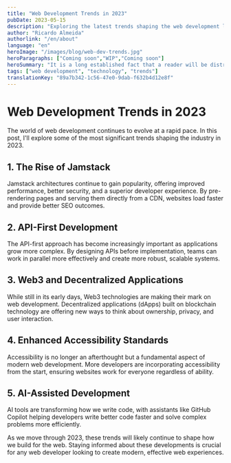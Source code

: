 ```yaml
---
title: "Web Development Trends in 2023"
pubDate: 2023-05-15
description: "Exploring the latest trends shaping the web development landscape in 2023"
author: "Ricardo Almeida"
authorlink: "/en/about"
language: "en"
heroImage: "/images/blog/web-dev-trends.jpg"
heroParagraphs: ["Coming soon","WIP","Coming soon"]
heroSummary: "It is a long established fact that a reader will be distracted by the readable content of a page when looking at its layout. The point of using Lorem Ipsum is that it has a more-or-less normal distribution of letters, as opposed to using 'Content here, content here', making it look like readable English."
tags: ["web development", "technology", "trends"]
translationKey: "89a7b342-1c56-47e0-9dab-f632b4d12e8f"
---
```


# Web Development Trends in 2023

The world of web development continues to evolve at a rapid pace. In this post, I'll explore some of the most significant trends shaping the industry in 2023.

## 1. The Rise of Jamstack

Jamstack architectures continue to gain popularity, offering improved performance, better security, and a superior developer experience. By pre-rendering pages and serving them directly from a CDN, websites load faster and provide better SEO outcomes.

## 2. API-First Development

The API-first approach has become increasingly important as applications grow more complex. By designing APIs before implementation, teams can work in parallel more effectively and create more robust, scalable systems.

## 3. Web3 and Decentralized Applications

While still in its early days, Web3 technologies are making their mark on web development. Decentralized applications (dApps) built on blockchain technology are offering new ways to think about ownership, privacy, and user interaction.

## 4. Enhanced Accessibility Standards

Accessibility is no longer an afterthought but a fundamental aspect of modern web development. More developers are incorporating accessibility from the start, ensuring websites work for everyone regardless of ability.

## 5. AI-Assisted Development

AI tools are transforming how we write code, with assistants like GitHub Copilot helping developers write better code faster and solve complex problems more efficiently.

As we move through 2023, these trends will likely continue to shape how we build for the web. Staying informed about these developments is crucial for any web developer looking to create modern, effective web experiences. 